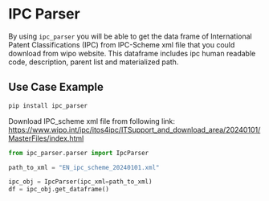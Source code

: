# IPC Parser

By using `ipc_parser` you will be able to get the data frame of International Patent Classifications (IPC) from IPC-Scheme xml file that you could download from wipo website. This dataframe includes ipc human readable code, description, parent list and materialized path.

## Use Case Example

```bash
pip install ipc_parser
```

Download IPC_scheme xml file from following link:
https://www.wipo.int/ipc/itos4ipc/ITSupport_and_download_area/20240101/MasterFiles/index.html

```python
from ipc_parser.parser import IpcParser

path_to_xml = "EN_ipc_scheme_20240101.xml"

ipc_obj = IpcParser(ipc_xml=path_to_xml)
df = ipc_obj.get_dataframe()


```
